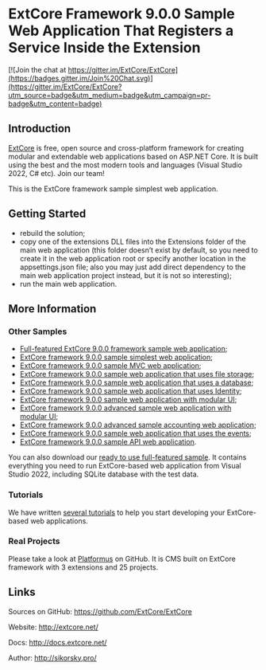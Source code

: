 # ExtCore Framework 9.0.0 Sample Web Application That Registers a Service Inside the Extension

[![Join the chat at https://gitter.im/ExtCore/ExtCore](https://badges.gitter.im/Join%20Chat.svg)](https://gitter.im/ExtCore/ExtCore?utm_source=badge&utm_medium=badge&utm_campaign=pr-badge&utm_content=badge)

## Introduction

[ExtCore](https://github.com/ExtCore/ExtCore) is free, open source and cross-platform framework for creating
modular and extendable web applications based on ASP.NET Core. It is built using the best and the most modern
tools and languages (Visual Studio 2022, C# etc). Join our team!

This is the ExtCore framework sample simplest web application.

## Getting Started

* rebuild the solution;
* copy one of the extensions DLL files into the Extensions folder of the main web application (this folder doesn’t exist by default,
so you need to create it in the web application root or specify another location in the appsettings.json file; also you may just
add direct dependency to the main web application project instead, but it is not so interesting);
* run the main web application.

## More Information

### Other Samples

* [Full-featured ExtCore 9.0.0 framework sample web application](https://github.com/ExtCore/ExtCore-Sample);
* [ExtCore framework 9.0.0 sample simplest web application](https://github.com/ExtCore/ExtCore-Sample-Simplest);
* [ExtCore framework 9.0.0 sample MVC web application](https://github.com/ExtCore/ExtCore-Sample-Mvc);
* [ExtCore framework 9.0.0 sample web application that uses file storage](https://github.com/ExtCore/ExtCore-Sample-FileStorage);
* [ExtCore framework 9.0.0 sample web application that uses a database](https://github.com/ExtCore/ExtCore-Sample-Data);
* [ExtCore framework 9.0.0 sample web application that uses Identity](https://github.com/ExtCore/ExtCore-Sample-Identity);
* [ExtCore framework 9.0.0 sample web application with modular UI](https://github.com/ExtCore/ExtCore-Sample-Modular-Ui);
* [ExtCore framework 9.0.0 advanced sample web application with modular UI](https://github.com/ExtCore/ExtCore-Sample-Modular-Ui-Adv);
* [ExtCore framework 9.0.0 advanced sample accounting web application](https://github.com/ExtCore/ExtCore-Sample-Accounting);
* [ExtCore framework 9.0.0 sample web application that uses the events](https://github.com/ExtCore/ExtCore-Sample-Events);
* [ExtCore framework 9.0.0 sample API web application](https://github.com/ExtCore/ExtCore-Sample-Api).

You can also download our [ready to use full-featured sample](http://extcore.net/files/ExtCore-Sample-9.0.0.zip).
It contains everything you need to run ExtCore-based web application from Visual Studio 2022, including SQLite
database with the test data.

### Tutorials

We have written [several tutorials](http://docs.extcore.net/en/latest/getting_started/index.html)
to help you start developing your ExtCore-based web applications.

### Real Projects

Please take a look at [Platformus](https://github.com/Platformus/Platformus) on GitHub. It is CMS
built on ExtCore framework with 3 extensions and 25 projects.

## Links

Sources on GitHub: https://github.com/ExtCore/ExtCore

Website: http://extcore.net/

Docs: http://docs.extcore.net/

Author: http://sikorsky.pro/
